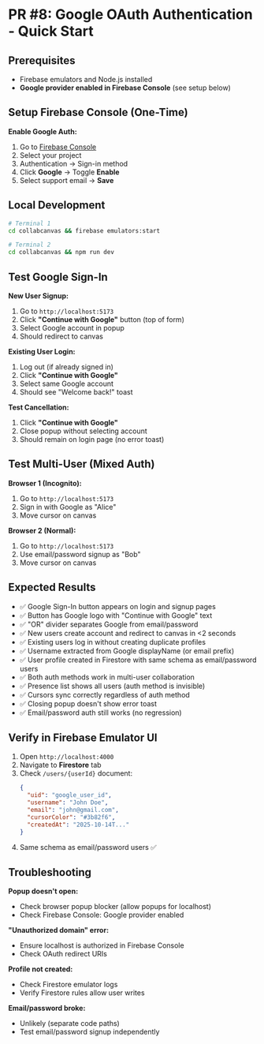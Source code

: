 # PR #8: Google OAuth Authentication - Quick Start

## Prerequisites
- Firebase emulators and Node.js installed
- **Google provider enabled in Firebase Console** (see setup below)

## Setup Firebase Console (One-Time)

**Enable Google Auth:**
1. Go to [Firebase Console](https://console.firebase.google.com/)
2. Select your project
3. Authentication → Sign-in method
4. Click **Google** → Toggle **Enable**
5. Select support email → **Save**

## Local Development

```bash
# Terminal 1
cd collabcanvas && firebase emulators:start

# Terminal 2
cd collabcanvas && npm run dev
```

## Test Google Sign-In

**New User Signup:**
1. Go to `http://localhost:5173`
2. Click **"Continue with Google"** button (top of form)
3. Select Google account in popup
4. Should redirect to canvas

**Existing User Login:**
1. Log out (if already signed in)
2. Click **"Continue with Google"**
3. Select same Google account
4. Should see "Welcome back!" toast

**Test Cancellation:**
1. Click **"Continue with Google"**
2. Close popup without selecting account
3. Should remain on login page (no error toast)

## Test Multi-User (Mixed Auth)

**Browser 1 (Incognito):**
1. Go to `http://localhost:5173`
2. Sign in with Google as "Alice"
3. Move cursor on canvas

**Browser 2 (Normal):**
1. Go to `http://localhost:5173`
2. Use email/password signup as "Bob"
3. Move cursor on canvas

## Expected Results

- ✅ Google Sign-In button appears on login and signup pages
- ✅ Button has Google logo with "Continue with Google" text
- ✅ "OR" divider separates Google from email/password
- ✅ New users create account and redirect to canvas in <2 seconds
- ✅ Existing users log in without creating duplicate profiles
- ✅ Username extracted from Google displayName (or email prefix)
- ✅ User profile created in Firestore with same schema as email/password users
- ✅ Both auth methods work in multi-user collaboration
- ✅ Presence list shows all users (auth method is invisible)
- ✅ Cursors sync correctly regardless of auth method
- ✅ Closing popup doesn't show error toast
- ✅ Email/password auth still works (no regression)

## Verify in Firebase Emulator UI

1. Open `http://localhost:4000`
2. Navigate to **Firestore** tab
3. Check `/users/{userId}` document:
   ```json
   {
     "uid": "google_user_id",
     "username": "John Doe",
     "email": "john@gmail.com",
     "cursorColor": "#3b82f6",
     "createdAt": "2025-10-14T..."
   }
   ```
4. Same schema as email/password users ✅

## Troubleshooting

**Popup doesn't open:**
- Check browser popup blocker (allow popups for localhost)
- Check Firebase Console: Google provider enabled

**"Unauthorized domain" error:**
- Ensure localhost is authorized in Firebase Console
- Check OAuth redirect URIs

**Profile not created:**
- Check Firestore emulator logs
- Verify Firestore rules allow user writes

**Email/password broke:**
- Unlikely (separate code paths)
- Test email/password signup independently

